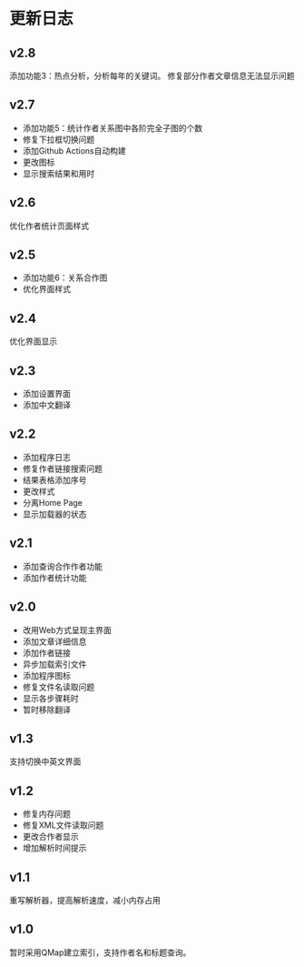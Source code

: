 # 更新日志
## v2.8
添加功能3：热点分析，分析每年的关键词。
修复部分作者文章信息无法显示问题

## v2.7
- 添加功能5：统计作者关系图中各阶完全子图的个数
- 修复下拉框切换问题
- 添加Github Actions自动构建
- 更改图标
- 显示搜索结果和用时

## v2.6
优化作者统计页面样式

## v2.5
- 添加功能6：关系合作图
- 优化界面样式

## v2.4
优化界面显示

## v2.3
- 添加设置界面
- 添加中文翻译

## v2.2
- 添加程序日志
- 修复作者链接搜索问题
- 结果表格添加序号
- 更改样式
- 分离Home Page
- 显示加载器的状态

## v2.1
- 添加查询合作作者功能
- 添加作者统计功能

## v2.0
- 改用Web方式呈现主界面
- 添加文章详细信息
- 添加作者链接
- 异步加载索引文件
- 添加程序图标
- 修复文件名读取问题
- 显示各步骤耗时
- 暂时移除翻译

## v1.3
支持切换中英文界面

## v1.2
- 修复内存问题
- 修复XML文件读取问题
- 更改合作者显示
- 增加解析时间提示

## v1.1
重写解析器，提高解析速度，减小内存占用

## v1.0
暂时采用QMap建立索引，支持作者名和标题查询。
